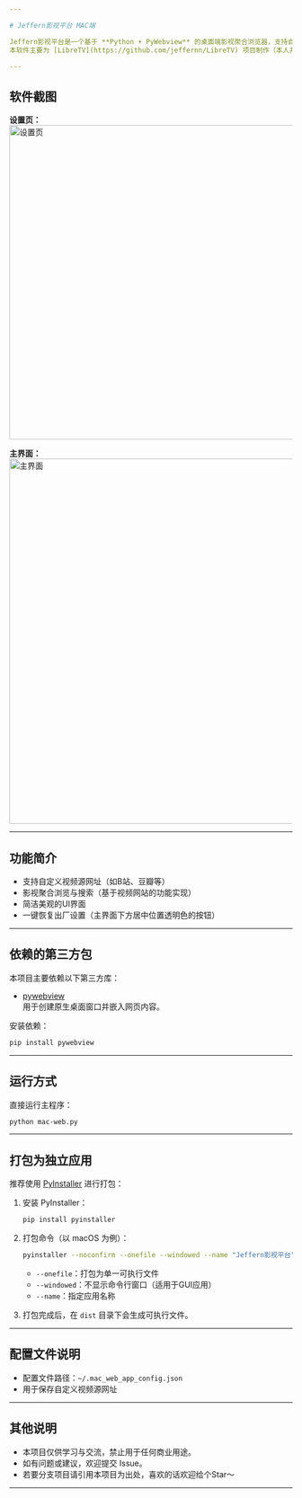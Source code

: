 ```yaml
---

# Jeffern影视平台 MAC端

Jeffern影视平台是一个基于 **Python + PyWebview** 的桌面端影视聚合浏览器，支持自定义视频源，界面美观，操作简单。  
本软件主要为 [LibreTV](https://github.com/jeffernn/LibreTV) 项目制作（本人并非该项目相关制作人员，制作本软件的初心是方便本人使用）

---
```


## 软件截图

**设置页：**  
<img width="560" alt="设置页" src="https://github.com/user-attachments/assets/c240d0b2-ec7e-40b4-b8b2-9bd0a0044f17" />

**主界面：**  
<img width="650" alt="主界面" src="https://github.com/user-attachments/assets/077ee0eb-0b43-4252-ad54-802d8642b07f" />

---

## 功能简介

- 支持自定义视频源网址（如B站、豆瓣等）
- 影视聚合浏览与搜索（基于视频网站的功能实现）
- 简洁美观的UI界面
- 一键恢复出厂设置（主界面下方居中位置透明色的按钮）

---

## 依赖的第三方包

本项目主要依赖以下第三方库：

- [pywebview](https://github.com/r0x0r/pywebview)  
  用于创建原生桌面窗口并嵌入网页内容。

安装依赖：

```bash
pip install pywebview
```

---

## 运行方式

直接运行主程序：

```bash
python mac-web.py
```

---

## 打包为独立应用

推荐使用 [PyInstaller](https://www.pyinstaller.org/) 进行打包：

1. 安装 PyInstaller：

   ```bash
   pip install pyinstaller
   ```

2. 打包命令（以 macOS 为例）：

   ```bash
   pyinstaller --noconfirm --onefile --windowed --name "Jeffern影视平台" mac-web.py
   ```

   - `--onefile`：打包为单一可执行文件
   - `--windowed`：不显示命令行窗口（适用于GUI应用）
   - `--name`：指定应用名称

3. 打包完成后，在 `dist` 目录下会生成可执行文件。

---

## 配置文件说明

- 配置文件路径：`~/.mac_web_app_config.json`
- 用于保存自定义视频源网址

---

## 其他说明

- 本项目仅供学习与交流，禁止用于任何商业用途。
- 如有问题或建议，欢迎提交 Issue。
- 若要分支项目请引用本项目为出处，喜欢的话欢迎给个Star～

---
